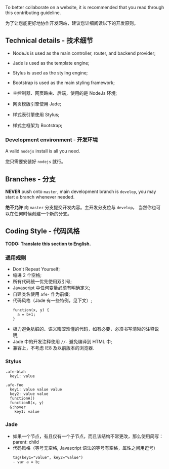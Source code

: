 To better collaborate on a website, it is recommended that you read through
this contributing guideline.

为了让您能更好地协作开发网站，建议您详细阅读以下的开发原则。

## Technical details - 技术细节

- NodeJs is used as the main controller, router, and backend provider;
- Jade is used as the template engine;
- Stylus is used as the styling engine;
- Bootstrap is used as the main styling framework;

- 主控制器、网页路由、后端，使用的是 NodeJs 环境;
- 网页模版引擎使用 Jade;
- 样式表引擎使用 Stylus;
- 样式主框架为 Bootstrap;

### Development environment - 开发环境

A valid `nodejs` install is all you need.

您只需要安装好 `nodejs` 就行。

## Branches - 分支

**NEVER** push onto `master`, main development branch is `develop`, you
may start a branch whenever needed.

**绝不允许** 向 `master` 分支提交开发内容。主开发分支位与 `develop`，
当然你也可以在任何时候创建一个新的分支。

## Coding Style - 代码风格

**TODO: Translate this section to English.**
### 通用规则

- Don't Repeat Yourself;
- 缩进 2 个空格;
- 所有代码统一优先使用双引号;
- Javascript 中任何变量必须有明确定义;
- 自建类名使用 `afe-` 作为前缀;
- 代码风格（Jade 有一些特例，见下文）;
  ```
  function(x, y) {
    a = b+1;
  }
  ```
- 极力避免肮脏的、语义晦涩难懂的代码，如有必要，必须书写清晰的注释说明;
- Jade 中的开发注释使用 `//-` 避免编译到 HTML 中;
- 兼容上，不考虑 IE8 及以前版本的浏览器.

### Stylus

```
.afe-blah
  key1: value

.afe-foo
  key1: value value value
  key2: value value
  functionA()
  functionB(x, y)
  &:hover
    key1: value
```

### Jade

- 如果一个节点，有且仅有一个子节点，而且该结构不常更改，那么使用简写：parent: child
- 代码风格（等号无空格, Javascript 语法的等号有空格，属性之间用逗号）
  ```
  tag(key1="value", key2="value")
  - var a = b;
  ```
